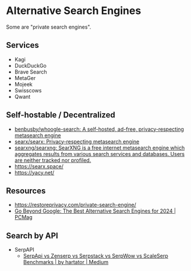 # Alternative Search Engines

Some are "private search engines".

## Services

- Kagi
- DuckDuckGo
- Brave Search
- MetaGer
- Mojeek
- Swisscows
- Qwant

## Self-hostable / Decentralized

- [benbusby/whoogle-search: A self-hosted, ad-free, privacy-respecting metasearch engine](https://github.com/benbusby/whoogle-search)
- [searx/searx: Privacy-respecting metasearch engine](https://github.com/searx/searx)
- [searxng/searxng: SearXNG is a free internet metasearch engine which aggregates results from various search services and databases. Users are neither tracked nor profiled.](https://github.com/searxng/searxng)
- https://searx.space/
- https://yacy.net/

## Resources

- https://restoreprivacy.com/private-search-engine/
- [Go Beyond Google: The Best Alternative Search Engines for 2024 | PCMag](https://www.pcmag.com/picks/go-beyond-google-best-alternative-search-engines)

## Search by API

- SerpAPI
  - [SerpApi vs Zenserp vs Serpstack vs SerpWow vs ScaleSerp Benchmarks | by hartator | Medium](https://medium.com/@hartator/serpapi-vs-zenserp-vs-serpstack-vs-serpwow-vs-scaleserp-benchmarks-6ef5fd467f7d)